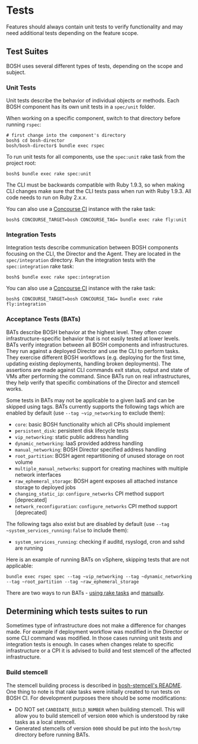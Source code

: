 # Tests

Features should always contain unit tests to verify functionality and may need additional tests depending on the feature scope.


## Test Suites

BOSH uses several different types of tests, depending on the scope and subject.


### Unit Tests

Unit tests describe the behavior of individual objects or methods. Each BOSH component has its own unit tests in a `spec/unit` folder.

When working on a specific component, switch to that directory before running `rspec`:

```
# first change into the component's directory
bosh$ cd bosh-director
bosh/bosh-director$ bundle exec rspec
```

To run unit tests for all components, use the `spec:unit` rake task from the project root:

```
bosh$ bundle exec rake spec:unit
```

The CLI must be backwards compatible with Ruby 1.9.3, so when making CLI changes make sure that the CLI tests pass when run with Ruby 1.9.3. All code needs to run on Ruby 2.x.x.

You can also use a [Concourse CI](https://concourse.ci/) instance with the rake task:

```
bosh$ CONCOURSE_TARGET=bosh CONCOURSE_TAG= bundle exec rake fly:unit
```


### Integration Tests

Integration tests describe communication between BOSH components focusing on the CLI, the Director and the Agent. They are located in the `spec/integration` directory. Run the integration tests with the `spec:integration` rake task:

```
bosh$ bundle exec rake spec:integration
```

You can also use a [Concourse CI](https://concourse.ci/) instance with the rake task:

```
bosh$ CONCOURSE_TARGET=bosh CONCOURSE_TAG= bundle exec rake fly:integration
```

### Acceptance Tests (BATs)

BATs describe BOSH behavior at the highest level. They often cover infrastructure-specific behavior that is not easily tested at lower levels. BATs verify integration between all BOSH components and infrastructures. They run against a deployed Director and use the CLI to perform tasks. They exercise different BOSH workflows (e.g. deploying for the first time, updating existing deployments, handling broken deployments). The assertions are made against CLI commands exit status, output and state of VMs after performing the command. Since BATs run on real infrastructures, they help verify that specific combinations of the Director and stemcell works.

Some tests in BATs may not be applicable to a given IaaS and can be skipped using tags.
BATs currently supports the following tags which are enabled by default (use `--tag ~vip_networking` to exclude them):

  - `core`: basic BOSH functionality which all CPIs should implement
  - `persistent_disk`: persistent disk lifecycle tests
  - `vip_networking`: static public address handling
  - `dynamic_networking`: IaaS provided address handling
  - `manual_networking`: BOSH Director specified address handling
  - `root_partition`: BOSH agent repartitioning of unused storage on root volume
  - `multiple_manual_networks`: support for creating machines with multiple network interfaces
  - `raw_ephemeral_storage`: BOSH agent exposes all attached instance storage to deployed jobs
  - `changing_static_ip`: `configure_networks` CPI method support [deprecated]
  - `network_reconfiguration`: `configure_networks` CPI method support [deprecated]

The following tags also exist but are disabled by default (use `--tag ~system_services_running:false` to include them):

  - `system_services_running`: checking if auditd, rsyslogd, cron and sshd are running

Here is an example of running BATs on vSphere, skipping tests that are not applicable:

```
bundle exec rspec spec --tag ~vip_networking --tag ~dynamic_networking --tag ~root_partition --tag ~raw_ephemeral_storage
```

There are two ways to run BATs - [using rake tasks](running_bats_using_rake_tasks.md) and [manually](running_bats_manually.md).


## Determining which tests suites to run

Sometimes type of infrastructure does not make a difference for changes made. For example if deployment workflow was modified in the Director or some CLI command was modified. In those cases running unit tests and integration tests is enough. In cases when changes relate to specific infrastructure or a CPI it is advised to build and test stemcell of the affected infrastructure.

### Build stemcell

The stemcell building process is described in [bosh-stemcell's README](../bosh-stemcell/README.md). One thing to note is that rake tasks were initially created to run tests on BOSH CI. For development purposes there should be some modifications:

* DO NOT set `CANDIDATE_BUILD_NUMBER` when building stemcell. This will allow you to build stemcell of version `0000` which is understood by rake tasks as a local stemcell.
* Generated stemcells of version `0000` should be put into the `bosh/tmp` directory before running BATs.
